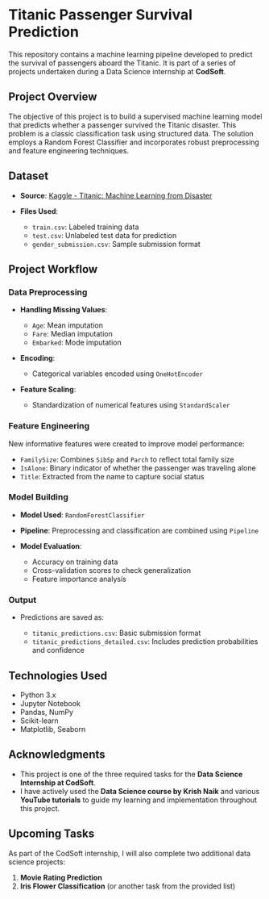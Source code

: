 # Titanic Passenger Survival Prediction

This repository contains a machine learning pipeline developed to predict the survival of passengers aboard the Titanic. It is part of a series of projects undertaken during a Data Science internship at **CodSoft**.

## Project Overview

The objective of this project is to build a supervised machine learning model that predicts whether a passenger survived the Titanic disaster. This problem is a classic classification task using structured data. The solution employs a Random Forest Classifier and incorporates robust preprocessing and feature engineering techniques.

## Dataset

* **Source**: [Kaggle - Titanic: Machine Learning from Disaster](https://www.kaggle.com/c/titanic/data)
* **Files Used**:

  * `train.csv`: Labeled training data
  * `test.csv`: Unlabeled test data for prediction
  * `gender_submission.csv`: Sample submission format

## Project Workflow

### Data Preprocessing

* **Handling Missing Values**:

  * `Age`: Mean imputation
  * `Fare`: Median imputation
  * `Embarked`: Mode imputation
* **Encoding**:

  * Categorical variables encoded using `OneHotEncoder`
* **Feature Scaling**:

  * Standardization of numerical features using `StandardScaler`

### Feature Engineering

New informative features were created to improve model performance:

* `FamilySize`: Combines `SibSp` and `Parch` to reflect total family size
* `IsAlone`: Binary indicator of whether the passenger was traveling alone
* `Title`: Extracted from the name to capture social status

### Model Building

* **Model Used**: `RandomForestClassifier`
* **Pipeline**: Preprocessing and classification are combined using `Pipeline`
* **Model Evaluation**:

  * Accuracy on training data
  * Cross-validation scores to check generalization
  * Feature importance analysis

### Output

* Predictions are saved as:

  * `titanic_predictions.csv`: Basic submission format
  * `titanic_predictions_detailed.csv`: Includes prediction probabilities and confidence

## Technologies Used

* Python 3.x
* Jupyter Notebook
* Pandas, NumPy
* Scikit-learn
* Matplotlib, Seaborn
## Acknowledgments

* This project is one of the three required tasks for the **Data Science Internship at CodSoft**.
* I have actively used the **Data Science course by Krish Naik** and various **YouTube tutorials** to guide my learning and implementation throughout this project.

## Upcoming Tasks

As part of the CodSoft internship, I will also complete two additional data science projects:

1. **Movie Rating Prediction**
2. **Iris Flower Classification** (or another task from the provided list)
